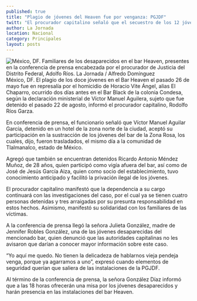 ```yaml
---
published: true
title: "Plagio de jóvenes del Heaven fue por venganza: PGJDF"
twitt: "El procurador capitalino señaló que el secuestro de los 12 jóvenes fue en represalia por el homicidio de Horacio Vite Ángel, \"El Chaparro\", ocurrido dos días antes en el Bar Black de la colonia Condesa."
author: La Jornada
location: Nacional
category: Principales
layout: posts
---
```


![México, DF. Familiares de los desaparecidos en el bar Heaven, presentes en la conferencia de prensa encabezada por el procurador de Justicia del Distrito Federal, Adolfo Ríos. La Jornada / Alfredo Domínguez](http://i.imgur.com/suJAh00m.jpg)México, DF. El plagio de los doce jóvenes en el Bar Heaven el pasado 26 de mayo fue en represalía por el homicidio de Horacio Vite Ángel, alias El Chaparro, ocurrido dos días antes en el Bar Black de la colonia Condesa, según la declaración ministerial de Víctor Manuel Aguilera, sujeto que fue detenido el pasado 22 de agosto, informó el procurador capitalino, Rodolfo Ríos Garza.

En conferencia de prensa, el funcionario señaló que Víctor Manuel Aguilar García, detenido en un hotel de la zona norte de la ciudad, aceptó su participación en la sustracción de los jóvenes del bar de la Zona Rosa, los cuales, dijo, fueron trasladados, el mismo día a la comunidad de Tlalmanalco, estado de México.

Agregó que también se encuentran detenidos Ricardo Antonio Méndez Muñoz, de 28 años, quien participó como vigía afuera del bar, así como de José de Jesús García Aiza, quien como socio del establecimiento, tuvo conocimiento anticipado y facilitó la privación ilegal de los jóvenes.

El procurador capitalino manifestó que la dependencia a su cargo continuará con las investigaciones del caso, por el cual ya se tienen cuatro personas detenidas y tres arraigadas por su presunta responsabilidad en estos hechos. Asimismo, manifestó su solidaridad con los familiares de las víctimas.

A la conferencia de prensa llegó la señora Julieta González, madre de Jennifer Robles González, una de las jóvenes desaparecidas del mencionado bar, quien denunció que las autoridades capitalinas no les avisaron que darían a conocer mayor información sobre este caso.

“Yo aquí me quedo. No tienen la delicadeza de hablarnos vieja pendeja venga, porque ya agarramos a uno”, expresó cuando elementos de seguridad querían que saliera de las instalaciones de la PGJDF.

Al término de la conferencia de prensa, la señora González Díaz informó que a las 18 horas ofrecerán una misa por los jóvenes desaparecidos y harán presencia en las instalaciones del bar Heaven.
